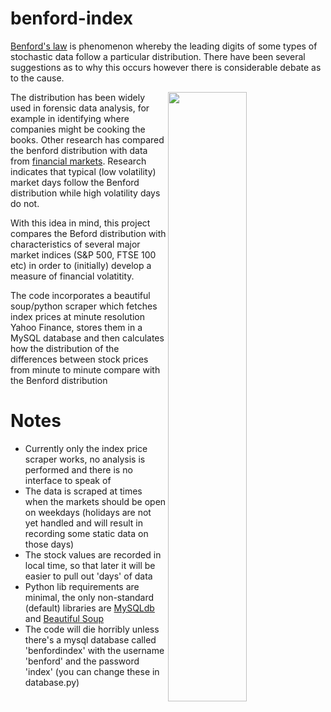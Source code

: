 # benford-index

<a href="https://en.wikipedia.org/wiki/Benford%27s_law">Benford's law</a> is phenomenon whereby the leading digits of some types of stochastic data follow a particular distribution.
There have been several suggestions as to why this occurs however there is considerable debate as to the cause.

<img src="https://raw.githubusercontent.com/nowaycomputer/benford-index/master/benford.png" width="50%" height="50%" align="right">

The distribution has been widely used in forensic data analysis, for example in identifying where companies might be cooking the books. Other research has compared the benford distribution with data from <a href="http://link.springer.com/chapter/10.1007%2F978-88-470-1481-7_10">financial markets</a>. Research indicates that typical (low volatility) market days follow the Benford distribution while high volatility days do not. 

With this idea in mind, this project compares the Beford distribution with characteristics of several major market indices (S&P 500, FTSE 100 etc) in order to (initially) develop a measure of financial volatitity.

The code incorporates a beautiful soup/python scraper which fetches index prices at minute resolution Yahoo Finance, stores them in a MySQL database and then calculates how the distribution of the differences between stock prices from minute to minute compare with the Benford distribution

# Notes

- Currently only the index price scraper works, no analysis is performed and there is no interface to speak of
- The data is scraped at times when the markets should be open on weekdays (holidays are not yet handled and will result in recording some static data on those days)
- The stock values are recorded in local time, so that later it will be easier to pull out 'days' of data
- Python lib requirements are minimal, the only non-standard (default) libraries are <a href="https://pypi.python.org/pypi/MySQL-python">MySQLdb</a> and <a href="http://www.crummy.com/software/BeautifulSoup/">Beautiful Soup</a>
- The code will die horribly unless there's a mysql database called 'benfordindex' with the username 'benford' and the password 'index' (you can change these in database.py)
